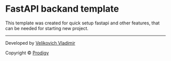 # FastAPI backand template

This template was created for quick setup fastapi and other features, that can be needed for starting new project.

---

Developed by [Velikovich Vladimir](https://github.com/denvilk)

Copyright &copy; [Prodigy](https://github.com/prodigy-by)